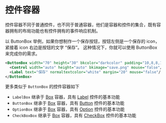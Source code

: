 ﻿# 控件容器

控件容器不同于普通控件，也不同于普通容器，他们是容器和控件的集合，既有容器拥有的布局功能也有控件拥有的事件响应机制。

以 ButtonBox 举例，如果你想制作一个保存按钮，按钮左侧是一个保存的 icon，紧接着 icon 右边是按钮的文字 “保存”。
这种情况下，你就可以使用 ButtonBox 来完成你的需求。

```xml
<ButtonBox width="70" height="30" bkcolor="darkcolor" padding="10,8,8,10">
  <Control width="auto" height="auto" bkimage="save.png" mouse="false"/>
  <Label text="保存" normaltextcolor="white" margin="20" mouse="false"/>
</ButtonBox>
```

更多类似于 `ButtonBox` 的控件容器如下

 - `LabelBox` 继承于 [Box](../Containers/Box.md) 容器，具有 [Label](Label.md) 控件的基本功能
 - `ButtonBox` 继承于 [Box](../Containers/Box.md) 容器，具有 [Button](Button.md) 控件的基本功能
 - `OptionBox` 继承于 [Box](../Containers/Box.md) 容器，具有 [Option](Option.md) 控件的基本功能
 - `CheckBoxBox` 继承于 [Box](../Containers/Box.md) 容器，具有 [CheckBox](CheckBox.md) 控件的基本功能